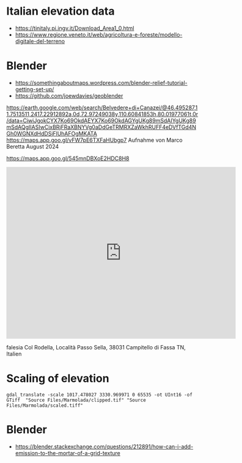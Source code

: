 # Italian elevation data

* https://tinitaly.pi.ingv.it/Download_Area1_0.html
* https://www.regione.veneto.it/web/agricoltura-e-foreste/modello-digitale-del-terreno

# Blender

* https://somethingaboutmaps.wordpress.com/blender-relief-tutorial-getting-set-up/
* https://github.com/joewdavies/geoblender


https://earth.google.com/web/search/Belvedere+di+Canazei/@46.495287,11.7513511,2417.22912892a,0d,72.97249038y,110.60841853h,80.01977061t,0r/data=CiwiJgokCYX7Ko69OkdAEYX7Ko69OkdAGYgUKg89mSdAIYgUKg89mSdAQgIIASIwCixBRjFRaXBNYVg0aDdGeTRMRXZaWkhRUFF4eDVfTGd4NGh0WGNXdHdDSjFlUhAFOgMKATA
https://maps.app.goo.gl/vFW7pE6TXFaHUbgp7 Aufnahme von Marco Beretta August 2024


https://maps.app.goo.gl/545mnDBXoE2HDC8H8
<iframe src="https://www.google.com/maps/embed?pb=!4v1726427311620!6m8!1m7!1sCAoSLEFGMVFpcE1hWDRoN0Z5NExFdlpaSFFQUXh4NV9MZ3g0aHRYY1d0d0NKMWVS!2m2!1d46.495287!2d11.7513511!3f98.78276099443083!4f4.4556945190209944!5f1.4219312166764295" width="600" height="450" style="border:0;" allowfullscreen="" loading="lazy" referrerpolicy="no-referrer-when-downgrade"></iframe>

falesia Col Rodella, Località Passo Sella, 38031 Campitello di Fassa TN, Italien

# Scaling of elevation

```
gdal_translate -scale 1017.478027 3330.969971 0 65535 -ot UInt16 -of GTiff  "Source Files/Marmolada/clipped.tif" "Source Files/Marmolada/scaled.tiff"
```


# Blender
* https://blender.stackexchange.com/questions/212891/how-can-i-add-emission-to-the-mortar-of-a-grid-texture
